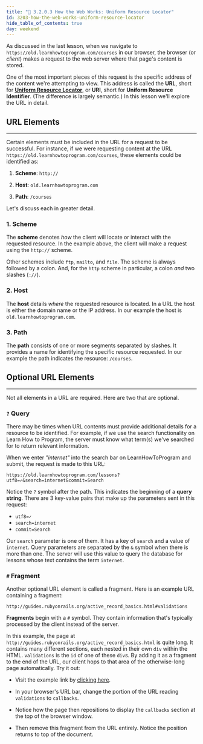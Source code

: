 ```yaml
---
title: "📓 3.2.0.3 How the Web Works: Uniform Resource Locator"
id: 3203-how-the-web-works-uniform-resource-locator
hide_table_of_contents: true
day: weekend
---
```


As discussed in the last lesson, when we navigate to `https://old.learnhowtoprogram.com/courses` in our browser, the browser (or _client_) makes a request to the web server where that page's content is stored.

One of the most important pieces of this request is the specific address of the content we're attempting to view. This address is called the **URL**, short for [**Uniform Resource Locator**](https://en.wikipedia.org/wiki/Uniform_Resource_Locator), or **URI**, short for **Uniform Resource Identifier**. (The difference is largely semantic.) In this lesson we'll explore the URL in detail.

## URL Elements
---

Certain elements must be included in the URL for a request to be successful. For instance, if we were requesting content at the URL `https://old.learnhowtoprogram.com/courses`, these elements could be identified as:

1. **Scheme**: `http://`

2. **Host**: `old.learnhowtoprogram.com`

3. **Path**: `/courses`

Let's discuss each in greater detail.

### 1. Scheme

The **scheme** denotes _how_ the client will locate or interact with the requested resource.  In the example above, the client will make a request using the `http://` scheme.

Other schemes include `ftp`, `mailto`, and `file`. The scheme is always followed by a colon. And, for the `http` scheme in particular, a colon _and_ two slashes (`://`).

### 2. Host

The **host** details _where_ the requested resource is located. In a URL the host is either the domain name or the IP address. In our example the host is `old.learnhowtoprogram.com`.

### 3. Path

The **path** consists of one or more segments separated by slashes. It provides a name for identifying the specific resource requested.  In our example the path indicates the resource: `/courses`.

## Optional URL Elements
---

Not all elements in a URL are required. Here are two that are optional.

### `?` Query

There may be times when URL contents must provide additional details for a resource to be identified. For example, if we use the search functionality on Learn How to Program, the server must know what term(s) we've searched for to return relevant information.

When we enter _"internet"_ into the search bar on LearnHowToProgram and submit, the request is made to this URL:

```
https://old.learnhowtoprogram.com/lessons?utf8=✓&search=internet&commit=Search
```

Notice the `?` symbol after the path. This indicates the beginning of a **query string**. There are 3 key-value pairs that make up the parameters sent in this request:

* `utf8=✓`
* `search=internet`
* `commit=Search`

Our `search` parameter is one of them. It has a key of `search` and a value of `internet`. Query parameters are separated by the `&` symbol when there is more than one. The server will use this value to query the database for lessons whose text contains the term `internet`.

### `#` Fragment

Another optional URL element is called a fragment. Here is an example URL containing a fragment:

```
http://guides.rubyonrails.org/active_record_basics.html#validations
```

**Fragments** begin with a `#` symbol. They contain information that's typically processed by the client instead of the server.

In this example, the page at `http://guides.rubyonrails.org/active_record_basics.html` is quite long. It contains many different sections, each nested in their own `div` within the HTML. `validations` is the `id` of one of these `div`s. By adding it as a fragment to the end of the URL, our client hops to that area of the otherwise-long page automatically. Try it out:

* Visit the example link by [clicking here](http://guides.rubyonrails.org/active_record_basics.html#validations).

* In your browser's URL bar, change the portion of the URL reading `validations` to `callbacks`.

* Notice how the page then repositions to display the `callbacks` section at the top of the browser window.

* Then remove this fragment from the URL entirely. Notice the position returns to top of the document.
